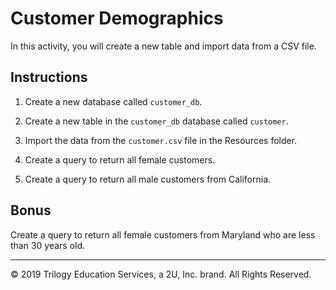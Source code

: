 # Customer Demographics

In this activity, you will create a new table and import data from a CSV file.

## Instructions

1. Create a new database called `customer_db`.

2. Create a new table in the `customer_db` database called `customer`.

3. Import the data from the `customer.csv` file in the Resources folder.

4. Create a query to return all female customers.

5. Create a query to return all male customers from California.

## Bonus

Create a query to return all female customers from Maryland who are less than 30 years old.

---

© 2019 Trilogy Education Services, a 2U, Inc. brand. All Rights Reserved.
